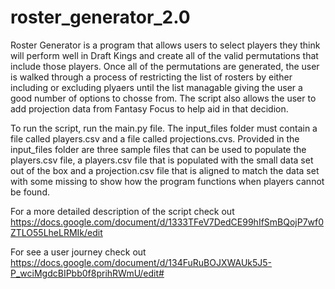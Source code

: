 # roster_generator_2.0

Roster Generator is a program that allows users to select players they think will perform well in Draft Kings and create all of the valid permutations that include those players.  Once all of the permutations are generated, the user is walked through a process of restricting the list of rosters by either including or excluding plyaers until the list managable giving the user a good number of options to chosse from.  The script also allows the user to add projection data from Fantasy Focus to help aid in that decidion.

To run the script, run the main.py file.  The input_files folder must contain a file called players.csv and a file called projections.cvs.  Provided in the input_files folder are three sample files that can be used to populate the players.csv file, a players.csv file that is populated with the small data set out of the box and a projection.csv file that is aligned to match the data set with some missing to show how the program functions when players cannot be found.

For a more detailed description of the script check out https://docs.google.com/document/d/1333TFeV7DedCE99hIfSmBQojP7wf0ZTLO55LheLRMIk/edit

For see a user journey check out https://docs.google.com/document/d/134FuRuBOJXWAUk5J5-P_wciMgdcBIPbb0f8prihRWmU/edit#
